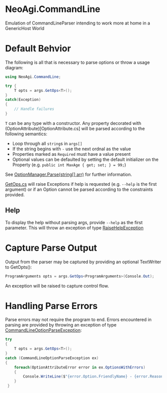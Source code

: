NeoAgi.CommandLine
==================

Emulation of CommandLineParser intending to work more at home in a GenericHost World

Default Behvior
===============

The following is all that is necessary to parse options or throw a usage diagram:

```csharp
using NeoAgi.CommandLine;

try {
    T opts = args.GetOps<T>();
} 
catch(Exception) 
{
    // Handle failures
}
```

`T` can be any type with a constructor.  Any property decorated with (OptionAttribute)[OptionAttribute.cs] will be parsed according to the following semantics:

* Loop through all `string`s in `args[]`
* If the string begins with `-` use the next ordnal as the value
* Properties marked as `Required` must have a value present
* Optional values can be defaulted by setting the default initializer on the Property (e.g. `public int MaxAge { get; set; } = 99;`)

See [OptionManager.Parse(string[] arr)](OptionManager.cs) for further information.

[GetOps.cs](GetOps.cs) will raise Exceptions if help is requested (e.g. `--help` is the first argument) or if an Option cannot be parsed according to the constraints provided.  

Help
----

To display the help without parsing args, provide `--help` as the first parameter.  This will throw an exception of type [RaiseHelpException](Exceptions/RaiseHelpException.cs)

Capture Parse Output
====================

Output from the parser may be captured by providing an optional TextWriter to GetOpts<T>():

```csharp
ProgramArguments opts = args.GetOps<ProgramArguments>(Console.Out);
```

An exception will be raised to capture control flow.

Handling Parse Errors
=====================

Parse errors may not require the program to end.  Errors encountered in parsing are provided by throwing an exception of type [CommandLineOptionParseException](Exceptions/CommandLineOptionParseException.cs):

```csharp
try
{
    T opts = args.GetOps<T>();
}
catch (CommandLineOptionParseException ex)
{
    foreach(OptionAttributeError error in ex.OptionsWithErrors)
    {
        Console.WriteLine($"{error.Option.FriendlyName} - {error.Reason.ToString()}");
    }
 }
 ```
